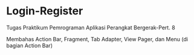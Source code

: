 # Login-Register
Tugas Praktikum Pemrograman Aplikasi Perangkat Bergerak-Pert. 8

Membahas Action Bar, Fragment, Tab Adapter, View Pager, dan Menu (di bagian Action Bar)
